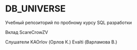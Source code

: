 # DB_UNIVERSE 
Учебный репозиторий по пробному курсу SQL разработки

Вклад
ScareCrowZV

Слушатели
KAOrlov (Орлов К.)
Evalti (Варламова В.)
